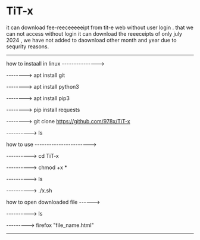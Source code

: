 # TiT-x
it can download fee-reeceeeeeipt from tit-e web without user login . that we can not access without login
it can download the reeeceipts of only july 2024 , we have not added to daownload other month and year due to sequrity reasons.

-------------------------------------------------------------------------

how to instaall in linux --------------->

--------> apt install git

--------> apt install python3

--------> apt install pip3

--------> pip install requests

--------> git clone https://github.com/978x/TiT-x

----------> ls


how to use ----------------------->

----------> cd TiT-x

----------> chmod +x *

----------> ls

----------> ./x.sh

how to open downloaded file ------>

----------> ls

---------> firefox "file_name.html"

------------------------------------------------------------------------------
